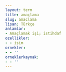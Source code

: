 ```yaml
---
layout: term
title: amaçlama
slug: amaclama
lisan: Türkçe
anlamlar:
- Amaçlamak işi; istihdaf
ozellikler:
- - isim
ornekler:
- - ''
orneklerkaynak:
- - ''
---
```

